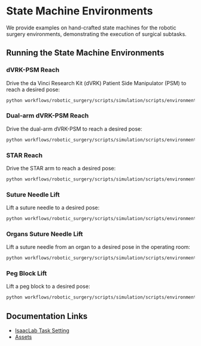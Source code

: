 # State Machine Environments

We provide examples on hand-crafted state machines for the robotic surgery environments, demonstrating the execution of surgical subtasks.

## Running the State Machine Environments

### dVRK-PSM Reach

Drive the da Vinci Research Kit (dVRK) Patient Side Manipulator (PSM) to reach a desired pose:
```bash
python workflows/robotic_surgery/scripts/simulation/scripts/environments/state_machine/reach_psm_sm.py
```

### Dual-arm dVRK-PSM Reach

Drive the dual-arm dVRK-PSM to reach a desired pose:
```bash
python workflows/robotic_surgery/scripts/simulation/scripts/environments/state_machine/reach_dual_psm_sm.py
```

### STAR Reach

Drive the STAR arm to reach a desired pose:
```bash
python workflows/robotic_surgery/scripts/simulation/scripts/environments/state_machine/reach_star_sm.py
```

### Suture Needle Lift

Lift a suture needle to a desired pose:
```bash
python workflows/robotic_surgery/scripts/simulation/scripts/environments/state_machine/lift_needle_sm.py
```

### Organs Suture Needle Lift

Lift a suture needle from an organ to a desired pose in the operating room:
```bash
python workflows/robotic_surgery/scripts/simulation/scripts/environments/state_machine/lift_needle_organs_sm.py
```

### Peg Block Lift

Lift a peg block to a desired pose:
```bash
python workflows/robotic_surgery/scripts/simulation/scripts/environments/state_machine/lift_block_sm.py
```

## Documentation Links

- [IsaacLab Task Setting](../../../exts/robotic.surgery.tasks/docs/README.md)
- [Assets](../../../utils/assets.py)
